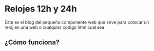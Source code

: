 # Relojes 12h y 24h

Este es el blog del pequeño componente web que sirve para colocar un reloj en una web o cualquier codigo html cual sea

## ¿Cómo funciona?

